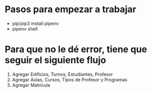 # Pasos para empezar a trabajar

- pip/pip3 install pipenv
- pipenv shell

# Para que no le dé error, tiene que seguir el siguiente flujo

1. Agregar Edificios, Turnos, Estudiantes, Profesor
2. Agregar Aulas, Cursos, Tipos de Profesor y Programas
3. Agregar Matrícula

